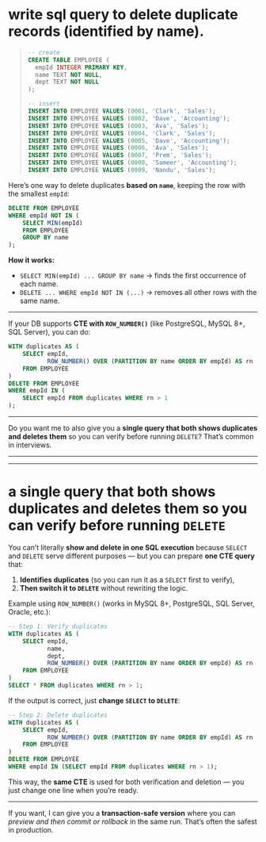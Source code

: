 # write sql query to delete duplicate records (identified by name).

> ```sql
> -- create
> CREATE TABLE EMPLOYEE (
>   empId INTEGER PRIMARY KEY,
>   name TEXT NOT NULL,
>   dept TEXT NOT NULL
> );
> 
> -- insert
> INSERT INTO EMPLOYEE VALUES (0001, 'Clark', 'Sales');
> INSERT INTO EMPLOYEE VALUES (0002, 'Dave', 'Accounting');
> INSERT INTO EMPLOYEE VALUES (0003, 'Ava', 'Sales');
> INSERT INTO EMPLOYEE VALUES (0004, 'Clark', 'Sales');
> INSERT INTO EMPLOYEE VALUES (0005, 'Dave', 'Accounting');
> INSERT INTO EMPLOYEE VALUES (0006, 'Ava', 'Sales');
> INSERT INTO EMPLOYEE VALUES (0007, 'Prem', 'Sales');
> INSERT INTO EMPLOYEE VALUES (0008, 'Sameer', 'Accounting');
> INSERT INTO EMPLOYEE VALUES (0009, 'Nandu', 'Sales');
> 
> ```


Here’s one way to delete duplicates **based on `name`**, keeping the row with the smallest `empId`:

```sql
DELETE FROM EMPLOYEE
WHERE empId NOT IN (
    SELECT MIN(empId)
    FROM EMPLOYEE
    GROUP BY name
);
```

**How it works:**

* `SELECT MIN(empId) ... GROUP BY name` → finds the first occurrence of each name.
* `DELETE ... WHERE empId NOT IN (...)` → removes all other rows with the same name.

---

If your DB supports **CTE with `ROW_NUMBER()`** (like PostgreSQL, MySQL 8+, SQL Server), you can do:

```sql
WITH duplicates AS (
    SELECT empId,
           ROW_NUMBER() OVER (PARTITION BY name ORDER BY empId) AS rn
    FROM EMPLOYEE
)
DELETE FROM EMPLOYEE
WHERE empId IN (
    SELECT empId FROM duplicates WHERE rn > 1
);
```

---

Do you want me to also give you a **single query that both shows duplicates and deletes them** so you can verify before running `DELETE`? That’s common in interviews.


---
---

# a **single query that both shows duplicates and deletes them** so you can verify before running `DELETE`

You can’t literally **show and delete in one SQL execution** because `SELECT` and `DELETE` serve different purposes —
but you can prepare **one CTE query** that:

1. **Identifies duplicates** (so you can run it as a `SELECT` first to verify),
2. **Then switch it to `DELETE`** without rewriting the logic.

Example using `ROW_NUMBER()` (works in MySQL 8+, PostgreSQL, SQL Server, Oracle, etc.):

```sql
-- Step 1: Verify duplicates
WITH duplicates AS (
    SELECT empId,
           name,
           dept,
           ROW_NUMBER() OVER (PARTITION BY name ORDER BY empId) AS rn
    FROM EMPLOYEE
)
SELECT * FROM duplicates WHERE rn > 1;
```

If the output is correct, just **change `SELECT` to `DELETE`**:

```sql
-- Step 2: Delete duplicates
WITH duplicates AS (
    SELECT empId,
           ROW_NUMBER() OVER (PARTITION BY name ORDER BY empId) AS rn
    FROM EMPLOYEE
)
DELETE FROM EMPLOYEE
WHERE empId IN (SELECT empId FROM duplicates WHERE rn > 1);
```

This way, the **same CTE** is used for both verification and deletion —
you just change one line when you’re ready.

---

If you want, I can give you a **transaction-safe version** where you can *preview and then commit or rollback* in the same run. That’s often the safest in production.
